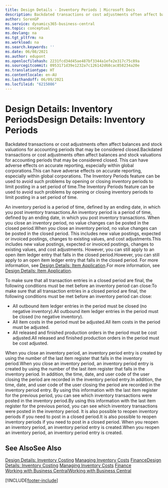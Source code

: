 ```yaml
---
title: Design Details - Inventory Periods | Microsoft Docs
description: Backdated transactions or cost adjustments often affect balances and stock valuations for accounting periods that may be considered closed. This can have adverse effects on accurate reporting, especially within global corporations. The Inventory Periods feature can be used to avoid such problems by opening or closing inventory periods to limit posting in a set period of time.
author: SorenGP
ms.service: dynamics365-business-central
ms.topic: conceptual
ms.devlang: na
ms.tgt_pltfrm: na
ms.workload: na
ms.search.keywords: ''
ms.date: 06/08/2021
ms.author: edupont
ms.openlocfilehash: 2231fcd34d45ae487bf3344a1efe2e317c75c89a
ms.sourcegitcommit: 0953171d39e1232a7c126142d68cac858234a20e
ms.translationtype: HT
ms.contentlocale: en-AU
ms.lasthandoff: 06/09/2021
ms.locfileid: "6215086"
---
```

# <a name="design-details-inventory-periods"></a><span data-ttu-id="49e70-105">Design Details: Inventory Periods</span><span class="sxs-lookup"><span data-stu-id="49e70-105">Design Details: Inventory Periods</span></span>
<span data-ttu-id="49e70-106">Backdated transactions or cost adjustments often affect balances and stock valuations for accounting periods that may be considered closed.</span><span class="sxs-lookup"><span data-stu-id="49e70-106">Backdated transactions or cost adjustments often affect balances and stock valuations for accounting periods that may be considered closed.</span></span> <span data-ttu-id="49e70-107">This can have adverse effects on accurate reporting, especially within global corporations.</span><span class="sxs-lookup"><span data-stu-id="49e70-107">This can have adverse effects on accurate reporting, especially within global corporations.</span></span> <span data-ttu-id="49e70-108">The Inventory Periods feature can be used to avoid such problems by opening or closing inventory periods to limit posting in a set period of time.</span><span class="sxs-lookup"><span data-stu-id="49e70-108">The Inventory Periods feature can be used to avoid such problems by opening or closing inventory periods to limit posting in a set period of time.</span></span>  

 <span data-ttu-id="49e70-109">An inventory period is a period of time, defined by an ending date, in which you post inventory transactions.</span><span class="sxs-lookup"><span data-stu-id="49e70-109">An inventory period is a period of time, defined by an ending date, in which you post inventory transactions.</span></span> <span data-ttu-id="49e70-110">When you close an inventory period, no value changes can be posted in the closed period.</span><span class="sxs-lookup"><span data-stu-id="49e70-110">When you close an inventory period, no value changes can be posted in the closed period.</span></span> <span data-ttu-id="49e70-111">This includes new value postings, expected or invoiced postings, changes to existing values, and cost adjustments.</span><span class="sxs-lookup"><span data-stu-id="49e70-111">This includes new value postings, expected or invoiced postings, changes to existing values, and cost adjustments.</span></span> <span data-ttu-id="49e70-112">However, you can still apply to an open item ledger entry that falls in the closed period.</span><span class="sxs-lookup"><span data-stu-id="49e70-112">However, you can still apply to an open item ledger entry that falls in the closed period.</span></span> <span data-ttu-id="49e70-113">For more information, see [Design Details: Item Application](design-details-item-application.md).</span><span class="sxs-lookup"><span data-stu-id="49e70-113">For more information, see [Design Details: Item Application](design-details-item-application.md).</span></span>  

 <span data-ttu-id="49e70-114">To make sure that all transaction entries in a closed period are final, the following conditions must be met before an inventory period can close:</span><span class="sxs-lookup"><span data-stu-id="49e70-114">To make sure that all transaction entries in a closed period are final, the following conditions must be met before an inventory period can close:</span></span>  

-   <span data-ttu-id="49e70-115">All outbound item ledger entries in the period must be closed (no negative inventory).</span><span class="sxs-lookup"><span data-stu-id="49e70-115">All outbound item ledger entries in the period must be closed (no negative inventory).</span></span>  
-   <span data-ttu-id="49e70-116">All item costs in the period must be adjusted.</span><span class="sxs-lookup"><span data-stu-id="49e70-116">All item costs in the period must be adjusted.</span></span>  
-   <span data-ttu-id="49e70-117">All released and finished production orders in the period must be cost adjusted.</span><span class="sxs-lookup"><span data-stu-id="49e70-117">All released and finished production orders in the period must be cost adjusted.</span></span>  

 <span data-ttu-id="49e70-118">When you close an inventory period, an inventory period entry is created by using the number of the last item register that falls in the inventory period.</span><span class="sxs-lookup"><span data-stu-id="49e70-118">When you close an inventory period, an inventory period entry is created by using the number of the last item register that falls in the inventory period.</span></span> <span data-ttu-id="49e70-119">In addition, the time, date, and user code of the user closing the period are recorded in the inventory period entry.</span><span class="sxs-lookup"><span data-stu-id="49e70-119">In addition, the time, date, and user code of the user closing the period are recorded in the inventory period entry.</span></span> <span data-ttu-id="49e70-120">By using this information with the last item register for the previous period, you can see which inventory transactions were posted in the inventory period.</span><span class="sxs-lookup"><span data-stu-id="49e70-120">By using this information with the last item register for the previous period, you can see which inventory transactions were posted in the inventory period.</span></span> <span data-ttu-id="49e70-121">It is also possible to reopen inventory periods if you need to post in a closed period.</span><span class="sxs-lookup"><span data-stu-id="49e70-121">It is also possible to reopen inventory periods if you need to post in a closed period.</span></span> <span data-ttu-id="49e70-122">When you reopen an inventory period, an inventory period entry is created.</span><span class="sxs-lookup"><span data-stu-id="49e70-122">When you reopen an inventory period, an inventory period entry is created.</span></span>  

## <a name="see-also"></a><span data-ttu-id="49e70-123">See Also</span><span class="sxs-lookup"><span data-stu-id="49e70-123">See Also</span></span>  
 <span data-ttu-id="49e70-124">[Design Details: Inventory Costing](design-details-inventory-costing.md) [Managing Inventory Costs](finance-manage-inventory-costs.md) [Finance](finance.md)</span><span class="sxs-lookup"><span data-stu-id="49e70-124">[Design Details: Inventory Costing](design-details-inventory-costing.md) [Managing Inventory Costs](finance-manage-inventory-costs.md) [Finance](finance.md)</span></span>  
 [<span data-ttu-id="49e70-125">Working with Business Central</span><span class="sxs-lookup"><span data-stu-id="49e70-125">Working with Business Central</span></span>](ui-work-product.md)


[!INCLUDE[footer-include](includes/footer-banner.md)]